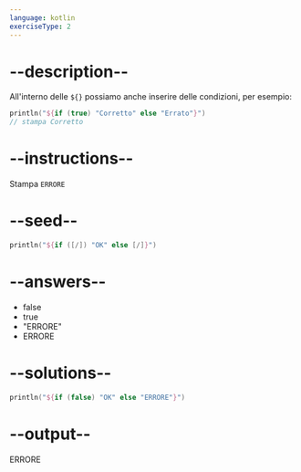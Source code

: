 ```yaml
---
language: kotlin
exerciseType: 2
---
```


# --description--

All'interno delle `${}` possiamo anche inserire delle condizioni, per esempio:
```kotlin
println("${if (true) "Corretto" else "Errato"}")
// stampa Corretto
```

# --instructions--

Stampa `ERRORE`

# --seed--

```kotlin
println("${if ([/]) "OK" else [/]}")
```

# --answers--

- false
- true
- "ERRORE"
- ERRORE

# --solutions--

```kotlin
println("${if (false) "OK" else "ERRORE"}")
```

# --output--

ERRORE
